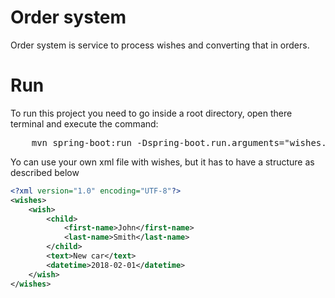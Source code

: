 # Order system

Order system is service to process wishes and converting that in orders.

# Run

To run this project you need to go inside a root directory, open there terminal and execute the command:

<pre>
    mvn spring-boot:run -Dspring-boot.run.arguments="wishes.filename=wishes.xml"
</pre>

Yo can use your own xml file with wishes, but it has to have a structure as described below

```xml
<?xml version="1.0" encoding="UTF-8"?>
<wishes>
    <wish>
        <child>
            <first-name>John</first-name>
            <last-name>Smith</last-name>
        </child>
        <text>New car</text>
        <datetime>2018-02-01</datetime>
    </wish>
</wishes>
```
